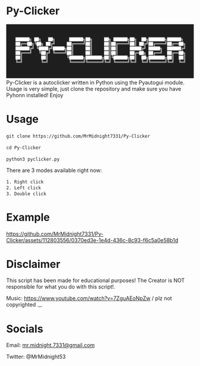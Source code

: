 # Py-Clicker
![](art.png)
Py-Clicker is a autoclicker written in Python using the Pyautogui module. Usage is very simple, just clone the repository and make sure you have Pyhonn installed! Enjoy

# Usage 
`git clone https://github.com/MrMidnight7331/Py-Clicker`

`cd Py-Clicker`

`python3 pyclicker.py`

There are 3 modes available right now:
```
1. Right click
2. Left click
3. Double click
```

# Example


https://github.com/MrMidnight7331/Py-Clicker/assets/112803556/0370ed3e-1e4d-436c-8c93-f6c5a0e58b1d


# Disclaimer

This script has been made for educational purposes! The Creator is NOT responsible for what you do with this script!.

Music: https://www.youtube.com/watch?v=7ZguAEoNpZw / plz not copyrighted ._.

# Socials

Email: mr.midnight.7331@gmail.com

Twitter: @MrMidnight53
